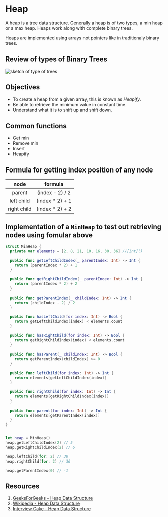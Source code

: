 # Heap

A heap is a tree data structure. Generally a heap is of two types, a min heap or a max heap. Heaps work along with complete binary trees.

Heaps are implemented using arrays not pointers like in traditionaly binary trees.

## Review of types of Binary Trees 

![sketch of type of trees](https://user-images.githubusercontent.com/1819208/101498715-6e849080-393a-11eb-8978-92eae19e451d.jpg)

## Objectives 

* To create a heap from a given array, this is known as _Heapify_.
* Be able to retrieve the minimum value in constant time. 
* Understand what it is to shift up and shift down. 

## Common functions 

* Get min 
* Remove min 
* Insert 
* Heapify 

## Formula for getting index position of any node 

| node | formula |
|:----:|:----:|
| parent | (index - 2) / 2 |
| left child |  (index * 2) + 1 |
| right child | (index * 2) + 2 |

## Implementation of a `MinHeap` to test out retrieving nodes using fomular above 

```swift 
struct MinHeap {
  private var elements = [2, 8, 21, 10, 16, 30, 36] //[Int]()
  
  public func getLeftChildIndex(_ parentIndex: Int) -> Int {
    return (parentIndex * 2) + 1
  }
  
  public func getRightChildIndex(_ parentIndex: Int) -> Int {
    return (parentIndex * 2) + 2
  }
  
  public func getParentIndex(_ childIndex: Int) -> Int {
    return (childIndex - 2) / 2
  }
  
  public func hasLeftChild(for index: Int) -> Bool {
    return getLeftChildIndex(index) < elements.count
  }
  
  public func hasRightChild(for index: Int) -> Bool {
    return getRightChildIndex(index) < elements.count
  }
  
  public func hasParent(_ childIndex: Int) -> Bool {
    return getParentIndex(childIndex) >= 0
  }
  
  public func leftChild(for index: Int) -> Int {
    return elements[getLeftChildIndex(index)]
  }
  
  public func rightChild(for index: Int) -> Int {
    return elements[getRightChildIndex(index)]
  }
  
  public func parent(for index: Int) -> Int {
    return elements[getParentIndex(index)]
  }
}


let heap = MinHeap()
heap.getLeftChildIndex(2) // 5
heap.getRightChildIndex(2) // 6

heap.leftChild(for: 2) // 30
heap.rightChild(for: 2) // 36

heap.getParentIndex(0) // -1
```

## Resources 

1. [GeeksForGeeks - Heap Data Structure](https://www.geeksforgeeks.org/heap-data-structure/)
1. [Wikipedia - Heap Data Structure](https://en.wikipedia.org/wiki/Heap_(data_structure))
1. [Interview Cake - Heap Data Structure](https://www.interviewcake.com/concept/java/heap)
